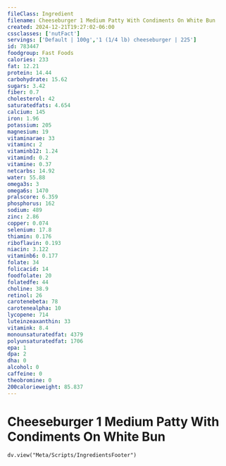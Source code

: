 ```yaml
---
fileClass: Ingredient
filename: Cheeseburger 1 Medium Patty With Condiments On White Bun
created: 2024-12-21T19:27:02-06:00
cssclasses: ['nutFact']
servings: ['Default | 100g','1 (1/4 lb) cheeseburger | 225']
id: 783447
foodgroup: Fast Foods
calories: 233
fat: 12.21
protein: 14.44
carbohydrate: 15.62
sugars: 3.42
fiber: 0.7
cholesterol: 42
saturatedfats: 4.654
calcium: 145
iron: 1.96
potassium: 205
magnesium: 19
vitaminarae: 33
vitaminc: 2
vitaminb12: 1.24
vitamind: 0.2
vitamine: 0.37
netcarbs: 14.92
water: 55.88
omega3s: 3
omega6s: 1470
pralscore: 6.359
phosphorus: 162
sodium: 489
zinc: 2.86
copper: 0.074
selenium: 17.8
thiamin: 0.176
riboflavin: 0.193
niacin: 3.122
vitaminb6: 0.177
folate: 34
folicacid: 14
foodfolate: 20
folatedfe: 44
choline: 38.9
retinol: 26
carotenebeta: 78
carotenealpha: 10
lycopene: 714
luteinzeaxanthin: 33
vitamink: 8.4
monounsaturatedfat: 4379
polyunsaturatedfat: 1706
epa: 1
dpa: 2
dha: 0
alcohol: 0
caffeine: 0
theobromine: 0
200calorieweight: 85.837
---
```


# Cheeseburger 1 Medium Patty With Condiments On White Bun

```dataviewjs
dv.view("Meta/Scripts/IngredientsFooter")
```